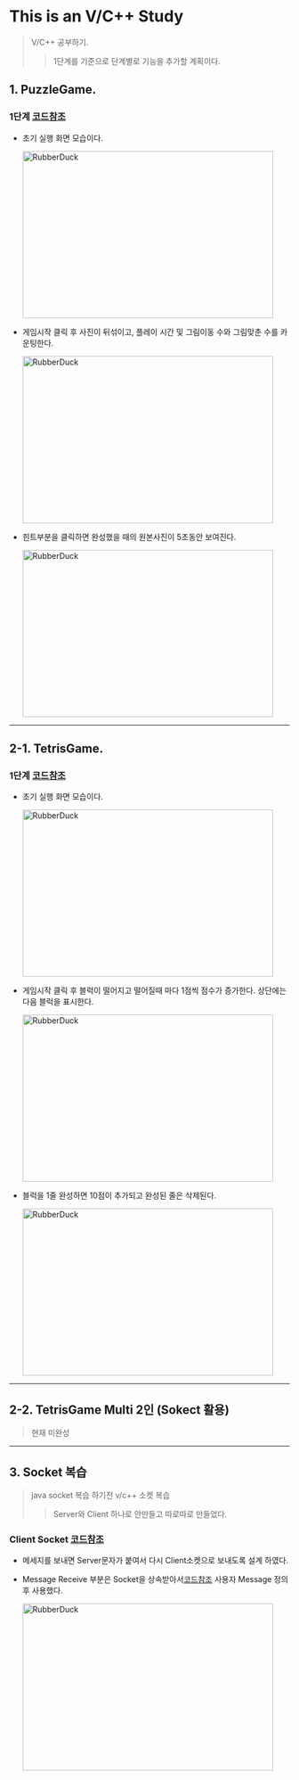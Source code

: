 # This is an V/C++ Study

> V/C++ 공부하기.
>   > 1단계를 기준으로 단계별로 기능을 추가할 계획이다.

## 1. PuzzleGame.

### 1단계 [코드참조](https://github.com/malvr00/V-Cplusplus-review/tree/master/puzzleGame)
  
* 초기 실행 화면 모습이다.  

     <img src="https://user-images.githubusercontent.com/77275513/112713756-1c33a380-8f1a-11eb-8645-ac0d3ff53b48.PNG" width="450px" height="300px" title="100px" alt="RubberDuck"></img><br/>   
  
* 게임시작 클릭 후 사진이 뒤섞이고, 플레이 시간 및 그림이동 수와 그림맞춘 수를 카운팅한다.   
      
     <img src="https://user-images.githubusercontent.com/77275513/112713908-05da1780-8f1b-11eb-8ec4-aff97af30a6c.PNG" width="450px" height="300px" title="100px" alt="RubberDuck"></img><br/>
 
* 힌트부분을 클릭하면 완성했을 때의 원본사진이 5초동안 보여진다.

     <img src="https://user-images.githubusercontent.com/77275513/112714335-45096800-8f1d-11eb-9826-f287a9578255.PNG" width="450px" height="300px" title="100px" alt="RubberDuck"></img><br/>

---

## 2-1. TetrisGame.


### 1단계 [코드참조](https://github.com/malvr00/V-Cplusplus-review/blob/master/tetrisGame/tetrisGameDlg.cpp)

* 초기 실행 화면 모습이다.
 
     <img src="https://user-images.githubusercontent.com/77275513/112959684-a3815100-917e-11eb-9d5c-a72a59b26a5d.PNG" width="450px" height="300px" title="100px" alt="RubberDuck"></img><br/>   

* 게임시작 클릭 후 블럭이 떨어지고 떨어질때 마다 1점씩 점수가 증가한다. 상단에는 다음 블럭을 표시한다.
 
     <img src="https://user-images.githubusercontent.com/77275513/112959957-e93e1980-917e-11eb-834c-fc2161ffec1d.PNG" width="450px" height="300px" title="100px" alt="RubberDuck"></img><br/>   

* 블럭을 1줄 완성하면 10점이 추가되고 완성된 줄은 삭제된다.
 
     <img src="https://user-images.githubusercontent.com/77275513/112960107-125eaa00-917f-11eb-9c99-b61dc08e1e35.PNG" width="450px" height="300px" title="100px" alt="RubberDuck"></img><br/>
      
---
## 2-2. TetrisGame Multi 2인 (Sokect 활용)
> 현재 미완성
---

## 3. Socket 복습
> java socket 복습 하기전 v/c++ 소켓 복습
>   > Server와 Client 하나로 안만들고 따로따로 만들었다.

### Client Socket [코드참조](https://github.com/malvr00/V-Cplusplus-review/tree/master/CleintSocket)
* 메세지를 보내면 Server문자가 붙여서 다시 Client소켓으로 보내도록 설계 하였다.
* Message Receive 부분은 Socket을 상속받아서[코드참조](https://github.com/malvr00/V-Cplusplus-review/blob/master/CleintSocket/CMySocket.h) 사용자 Message 정의 후 사용했다.

     <img src="https://user-images.githubusercontent.com/77275513/113472910-1b15ef80-94a1-11eb-889a-2cb63f4f1bea.PNG" width="450px" height="300px" title="100px" alt="RubberDuck"></img><br/>
